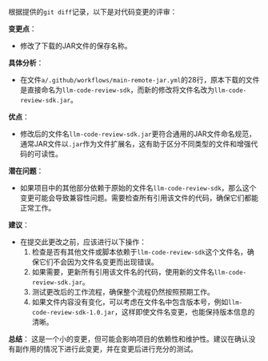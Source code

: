 根据提供的`git diff`记录，以下是对代码变更的评审：

**变更点**：
- 修改了下载的JAR文件的保存名称。

**具体分析**：
- 在文件`a/.github/workflows/main-remote-jar.yml`的28行，原本下载的文件是直接命名为`llm-code-review-sdk`，而新的修改将文件名改为`llm-code-review-sdk.jar`。

**优点**：
- 修改后的文件名`llm-code-review-sdk.jar`更符合通用的JAR文件命名规范，通常JAR文件以`.jar`作为文件扩展名，这有助于区分不同类型的文件和增强代码的可读性。

**潜在问题**：
- 如果项目中的其他部分依赖于原始的文件名`llm-code-review-sdk`，那么这个变更可能会导致兼容性问题。需要检查所有引用该文件的代码，确保它们都能正常工作。

**建议**：
- 在提交此更改之前，应该进行以下操作：
  1. 检查是否有其他文件或脚本依赖于`llm-code-review-sdk`这个文件名，确保它们不会因为文件名变更而出现错误。
  2. 如果需要，更新所有引用该文件名的代码，使用新的文件名`llm-code-review-sdk.jar`。
  3. 测试更改后的工作流程，确保整个流程仍然按照预期工作。
  4. 如果文件内容没有变化，可以考虑在文件名中包含版本号，例如`llm-code-review-sdk-1.0.jar`，这样即使文件名变更，也能保持版本信息的清晰。

**总结**：
这是一个小的变更，但可能会影响项目的依赖性和维护性。建议在确认没有副作用的情况下进行此变更，并在变更后进行充分的测试。